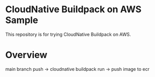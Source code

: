 # CloudNative Buildpack on AWS Sample

This repository is for trying CloudNative Buildpack on AWS.

# Overview

main branch push -> cloudnative buildpack run -> push image to ecr

